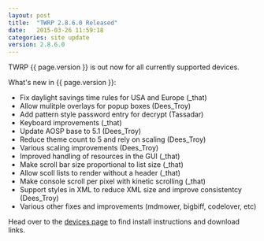 ```yaml
---
layout: post
title:  "TWRP 2.8.6.0 Released"
date:   2015-03-26 11:59:18
categories: site update
version: 2.8.6.0
---
```


TWRP {{ page.version }} is out now for all currently supported devices.

What's new in {{ page.version }}:

  * Fix daylight savings time rules for USA and Europe (_that)
  * Allow mulitple overlays for popup boxes (Dees_Troy)
  * Add pattern style password entry for decrypt (Tassadar)
  * Keyboard improvements (_that)
  * Update AOSP base to 5.1 (Dees_Troy)
  * Reduce theme count to 5 and rely on scaling (Dees_Troy)
  * Various scaling improvements (Dees_Troy)
  * Improved handling of resources in the GUI (_that)
  * Make scroll bar size proportional to list size (_that)
  * Allow scoll lists to render without a header (_that)
  * Make console scroll per pixel with kinetic scrolling (_that)
  * Support styles in XML to reduce XML size and improve consistentcy (Dees_Troy)
  * Various other fixes and improvements (mdmower, bigbiff, codelover, etc)

Head over to the [devices page](http://twrp.me/Devices) to find install instructions and download links.
